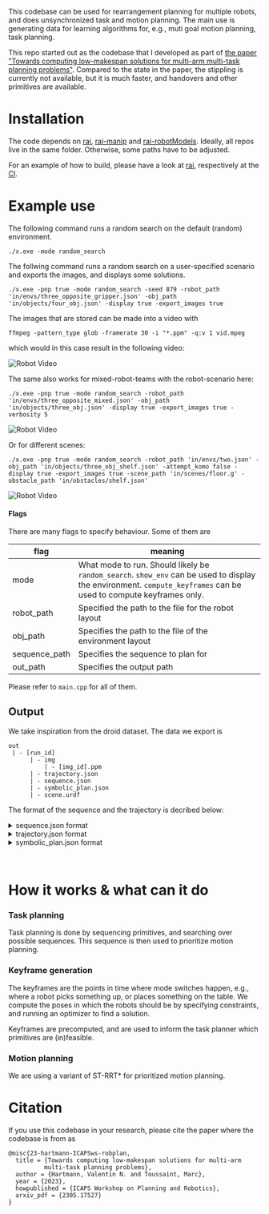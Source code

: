 This codebase can be used for rearrangement planning for multiple robots, and does unsynchronized task and motion planning.
The main use is generating data for learning algorithms for, e.g., muti goal motion planning, task planning.

This repo started out as the codebase that I developed as part of [the paper "Towards computing low-makespan solutions for multi-arm multi-task planning problems"](https://vhartmann.com/robplan-low-makespan/).
Compared to the state in the paper, the stippling is currently not available, but it is much faster, and handovers and other primitives are available.

# Installation
The code depends on [rai](https://github.com/vhartman/rai/tree/changes), [rai-manip](https://github.com/vhartman/rai-manip) and [rai-robotModels](https://github.com/vhartman/rai-robotModels).
Ideally, all repos live in the same folder. Otherwise, some paths have to be adjusted.

For an example of how to build, please have a look at [rai](https://github.com/vhartman/rai/tree/changes), respectively at the [CI](https://github.com/vhartman/24-data-gen/actions).

# Example use
The following command runs a random search on the default (random) environment.
```
./x.exe -mode random_search
```

The follwing command runs a random search on a user-specified scenario and exports the images, and displays some solutions.
```
./x.exe -pnp true -mode random_search -seed 879 -robot_path 'in/envs/three_opposite_gripper.json' -obj_path 'in/objects/four_obj.json' -display true -export_images true
```

The images that are stored can be made into a video with 
```
ffmpeg -pattern_type glob -framerate 30 -i "*.ppm" -q:v 1 vid.mpeg
```
which would in this case result in the following video:

![Robot Video](./example/example.gif)

The same also works for mixed-robot-teams with the robot-scenario here:
```
./x.exe -pnp true -mode random_search -robot_path 'in/envs/three_opposite_mixed.json' -obj_path 'in/objects/three_obj.json' -display true -export_images true -verbosity 5
```

![Robot Video](./example/example_mixed.gif)

Or for different scenes:
```
./x.exe -pnp true -mode random_search -robot_path 'in/envs/two.json' -obj_path 'in/objects/three_obj_shelf.json' -attempt_komo false -display true -export_images true -scene_path 'in/scenes/floor.g' -obstacle_path 'in/obstacles/shelf.json' 
```

![Robot Video](./example/example_shelf.gif)

#### Flags
There are many flags to specify behaviour. Some of them are

| flag | meaning |
|---|---|
| mode | What mode to run. Should likely be `random_search`. `show_env` can be used to display the environment. `compute_keyframes` can be used to compute keyframes only. |
| robot_path | Specified the path to the file for the robot layout |
| obj_path | Specifies the path to the file of the environment layout |
| sequence_path | Specifies the sequence to plan for |
| out_path | Specifies the output path |

Please refer to `main.cpp` for all of them.

## Output

We take inspiration from the droid dataset. The data we export is 

```
out
 | - [run_id]
      | - img
          | - [img_id].ppm
      | - trajectory.json
      | - sequence.json
      | - symbolic_plan.json
      | - scene.urdf
```

The format of the sequence and the trajectory is decribed below:

<details>
  <summary>
    sequence.json format
  </summary>

  ```
{
  "tasks": [
    {
      "object": 2,
      "primitive": "pick",
      "robots": [
        "a1_"
      ]
    },
    {
      "object": 1,
      "primitive": "pick",
      "robots": [
        "a1_"
      ]
    },
    {
      "object": 0,
      "primitive": "handover",
      "robots": [
        "a0_",
        "a1_"
      ]
    }
  ]
}
```

</details>

<details>
  <summary>
    trajectory.json format
  </summary>

  ```
{
  "robots": [{
    "name": ...
    "steps": [
      joint_state: ...
      symbolic_state: ...
      ee_pose: []
    ] 
  }]
  "objs": [{
    "name": ...
    "steps":[{
      position: []
      quaternion: []
    }]
  }]
}
```

</details>

<details>
  <summary>
    symbolic_plan.json format
  </summary>

  ```
{
  "robots": [{
    "name": ...
    "primitive": [
      type: ...
      start: ...
      end: ...
    ] 
  }]
}
```

</details>

‎

# How it works & what can it do

### Task planning
Task planning is done by sequencing primitives, and searching over possible sequences.
This sequence is then used to prioritize motion planning.

### Keyframe generation
The keyframes are the points in time where mode switches happen, e.g., where a robot picks something up, or places something on the table.
We compute the poses in which the robots should be by specifying constraints, and running an optimizer to find a solution.

Keyframes are precomputed, and are used to inform the task planner which primitives are (in)feasible.

### Motion planning
We are using a variant of ST-RRT* for prioritized motion planning.

# Citation
If you use this codebase in your research, please cite the paper where the codebase is from as

```
@misc{23-hartmann-ICAPSws-robplan,
  title = {Towards computing low-makespan solutions for multi-arm
  		  multi-task planning problems},
  author = {Hartmann, Valentin N. and Toussaint, Marc},
  year = {2023},
  howpublished = {ICAPS Workshop on Planning and Robotics},
  arxiv_pdf = {2305.17527}
}
```
